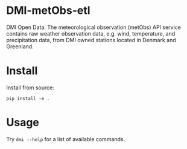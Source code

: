 # DMI-metObs-etl
DMI Open Data. The meteorological observation (metObs) API service contains raw weather observation data, e.g. wind, temperature, and precipitation data, from DMI owned stations located in Denmark and Greenland.

# Install

Install from source:

```shell
pip install -e .
```

# Usage

Try `dmi --help` for a list of available commands.
